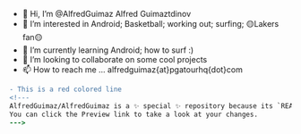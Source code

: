 - 👋 Hi, I’m @AlfredGuimaz Alfred Guimaztdinov
- 👀 I’m interested in Android; Basketball; working out; surfing; 🟡Lakers fan🟡
- 🌱 I’m currently learning Android; how to surf :)
- 💞️ I’m looking to collaborate on some cool projects
- 📫 How to reach me ... alfredguimaz{at}pgatourhq{dot}com
```diff
- This is a red colored line
<!---
AlfredGuimaz/AlfredGuimaz is a ✨ special ✨ repository because its `README.md` (this file) appears on your GitHub profile.
You can click the Preview link to take a look at your changes.
--->
